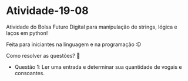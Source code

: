 # Atividade-19-08
Atividade do Bolsa Futuro Digital para manipulação de strings, lógica e laços em python!

Feita para iniciantes na linguagem e na programação :D

Como resolver as questões? 🥲

 - Questão 1: Ler uma entrada e determinar sua quantidade de vogais e consoantes.

 
